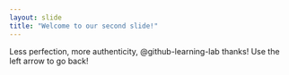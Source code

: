 ```yaml
---
layout: slide
title: "Welcome to our second slide!"
---
```

Less perfection, more authenticity, @github-learning-lab thanks!
Use the left arrow to go back!
